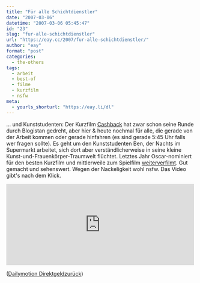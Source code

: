 ```yaml
---
title: "Für alle Schichtdienstler"
date: "2007-03-06"
datetime: "2007-03-06 05:45:47"
id: "23"
slug: "fur-alle-schichtdienstler"
url: "https://eay.cc/2007/fur-alle-schichtdienstler/"
author: "eay"
format: "post"
categories:
  - the-others
tags:
  - arbeit
  - best-of
  - filme
  - kurzfilm
  - nsfw
meta:
  - yourls_shorturl: "https://eay.li/dl"
---
```


... und Kunststudenten: Der Kurzfilm [Cashback](http://en.wikipedia.org/wiki/Cashback_(film)) hat zwar schon seine Runde durch Blogistan gedreht, aber hier & heute nochmal für alle, die gerade von der Arbeit kommen oder gerade hinfahren (es sind gerade 5:45 Uhr falls wer fragen sollte). Es geht um den Kunststudenten Ben, der Nachts im Supermarkt arbeitet, sich dort aber verständlicherweise in seine kleine Kunst-und-Frauenkörper-Traumwelt flüchtet. Letztes Jahr Oscar-nominiert für den besten Kurzfilm und mittlerweile zum Spielfilm [weiterverfilmt](http://cashback-lefilm.com/). Gut gemacht und sehenswert. Wegen der Nackeligkeit wohl nsfw. Das Video gibt's nach dem Klick.

<iframe frameborder="0" width="500" height="216" src="http://www.dailymotion.com/embed/video/xp4ea?width=500"></iframe>

 ([Dailymotion Direktgeldzurück](http://www.dailymotion.com/video/xp4ea_cashback_shortfilms))
